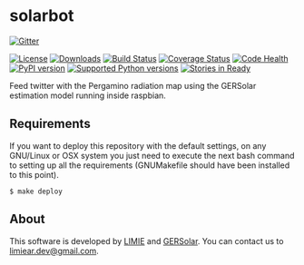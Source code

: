 solarbot
==========

[![Gitter](https://badges.gitter.im/Join%20Chat.svg)](https://gitter.im/limiear/solarbot?utm_source=badge&utm_medium=badge&utm_campaign=pr-badge&utm_content=badge)

[![License](https://pypip.in/license/solarbot/badge.svg)](https://pypi.python.org/pypi/solarbot/) [![Downloads](https://pypip.in/download/solarbot/badge.svg)](https://pypi.python.org/pypi/solarbot/) [![Build Status](https://travis-ci.org/limiear/solarbot.svg?branch=master)](https://travis-ci.org/limiear/solarbot) [![Coverage Status](https://coveralls.io/repos/limiear/solarbot/badge.png)](https://coveralls.io/r/limiear/solarbot) [![Code Health](https://landscape.io/github/limiear/solarbot/master/landscape.png)](https://landscape.io/github/limiear/solarbot/master) [![PyPI version](https://badge.fury.io/py/solarbot.svg)](http://badge.fury.io/py/solarbot)
[![Supported Python versions](https://pypip.in/py_versions/solarbot/badge.svg)](https://pypi.python.org/pypi/solarbot/) [![Stories in Ready](https://badge.waffle.io/limiear/solarbot.png?label=ready&title=Ready)](https://waffle.io/limiear/solarbot)

Feed twitter with the Pergamino radiation map using the GERSolar estimation model running inside raspbian.

Requirements
------------

If you want to deploy this repository with the default settings, on any GNU/Linux or OSX system you just need to execute the next bash command to setting up all the requirements (GNUMakefile should have been installed to this point).

	$ make deploy

About
-----

This software is developed by [LIMIE](http://limiear.github.io/) and [GERSolar](http://www.gersol.unlu.edu.ar). You can contact us to <limiear.dev@gmail.com>.
